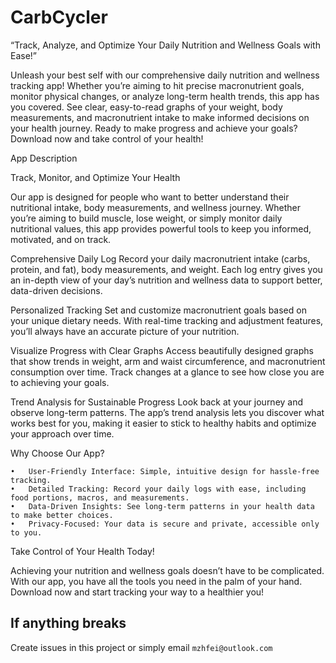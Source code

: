 # CarbCycler

“Track, Analyze, and Optimize Your Daily Nutrition and Wellness Goals with Ease!”

Unleash your best self with our comprehensive daily nutrition and wellness tracking app! Whether you’re aiming to hit precise macronutrient goals, monitor physical changes, or analyze long-term health trends, this app has you covered. See clear, easy-to-read graphs of your weight, body measurements, and macronutrient intake to make informed decisions on your health journey. Ready to make progress and achieve your goals? Download now and take control of your health!

App Description

Track, Monitor, and Optimize Your Health

Our app is designed for people who want to better understand their nutritional intake, body measurements, and wellness journey. Whether you’re aiming to build muscle, lose weight, or simply monitor daily nutritional values, this app provides powerful tools to keep you informed, motivated, and on track.


Comprehensive Daily Log
Record your daily macronutrient intake (carbs, protein, and fat), body measurements, and weight. Each log entry gives you an in-depth view of your day’s nutrition and wellness data to support better, data-driven decisions.

Personalized Tracking
Set and customize macronutrient goals based on your unique dietary needs. With real-time tracking and adjustment features, you’ll always have an accurate picture of your nutrition.

Visualize Progress with Clear Graphs
Access beautifully designed graphs that show trends in weight, arm and waist circumference, and macronutrient consumption over time. Track changes at a glance to see how close you are to achieving your goals.

Trend Analysis for Sustainable Progress
Look back at your journey and observe long-term patterns. The app’s trend analysis lets you discover what works best for you, making it easier to stick to healthy habits and optimize your approach over time.

Why Choose Our App?

	•	User-Friendly Interface: Simple, intuitive design for hassle-free tracking.
	•	Detailed Tracking: Record your daily logs with ease, including food portions, macros, and measurements.
	•	Data-Driven Insights: See long-term patterns in your health data to make better choices.
	•	Privacy-Focused: Your data is secure and private, accessible only to you.

Take Control of Your Health Today!

Achieving your nutrition and wellness goals doesn’t have to be complicated. With our app, you have all the tools you need in the palm of your hand. Download now and start tracking your way to a healthier you!


## If anything breaks
Create issues in this project or simply email `mzhfei@outlook.com`
